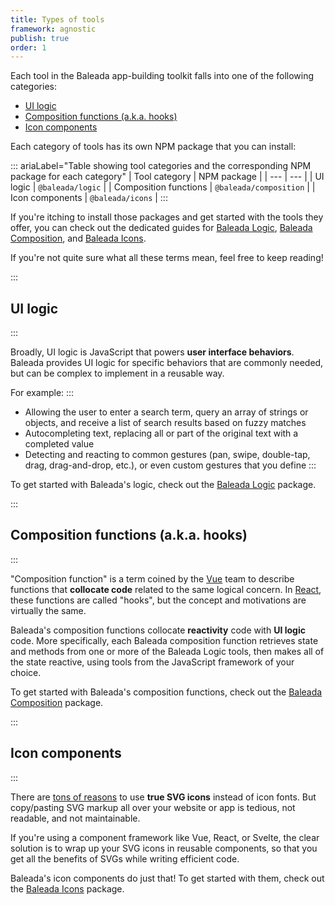 ```yaml
---
title: Types of tools
framework: agnostic
publish: true
order: 1
---
```


Each tool in the Baleada app-building toolkit falls into one of the following categories:
- [UI logic](#ui-logic)
- [Composition functions (a.k.a. hooks)](#composition-functions-a-k-a-hooks)
- [Icon components](#icon-components)

Each category of tools has its own NPM package that you can install:

::: ariaLabel="Table showing tool categories and the corresponding NPM package for each category"
| Tool category | NPM package |
| --- | --- |
| UI logic | `@baleada/logic` |
| Composition functions | `@baleada/composition` |
| Icon components | `@baleada/icons` |
:::

If you're itching to install those packages and get started with the tools they offer, you can check out the dedicated guides for [Baleada Logic](/docs/logic), [Baleada Composition](/docs/composition), and [Baleada Icons](/docs/icons).

If you're not quite sure what all these terms mean, feel free to keep reading!

:::
## UI logic
:::

Broadly, UI logic is JavaScript that powers **user interface behaviors**. Baleada provides UI logic for specific behaviors that are commonly needed, but can be complex to implement in a reusable way.

For example:
:::
- Allowing the user to enter a search term, query an array of strings or objects, and receive a list of search results based on fuzzy matches
- Autocompleting text, replacing all or part of the original text with a completed value
- Detecting and reacting to common gestures (pan, swipe, double-tap, drag, drag-and-drop, etc.), or even custom gestures that you define
:::

To get started with Baleada's logic, check out the [Baleada Logic](/docs/logic) package.

:::
## Composition functions (a.k.a. hooks)
:::

"Composition function" is a term coined by the [Vue](https://vuejs.org) team to describe functions that **collocate code** related to the same logical concern. In [React](https://react.org), these functions are called "hooks", but the concept and motivations are virtually the same.

Baleada's composition functions collocate **reactivity** code with **UI logic** code. More specifically, each Baleada composition function retrieves state and methods from one or more of the Baleada Logic tools, then makes all of the state reactive, using tools from the JavaScript framework of your choice.

To get started with Baleada's composition functions, check out the [Baleada Composition](/docs/composition) package.

:::
## Icon components
:::

There are [tons of reasons](http://www.fullstackradio.com/47) to use **true SVG icons** instead of icon fonts. But copy/pasting SVG markup all over your website or app is tedious, not readable, and not maintainable.

If you're using a component framework like Vue, React, or Svelte, the clear solution is to wrap up your SVG icons in reusable components, so that you get all the benefits of SVGs while writing efficient code.

Baleada's icon components do just that! To get started with them, check out the [Baleada Icons](/docs/icons) package.

